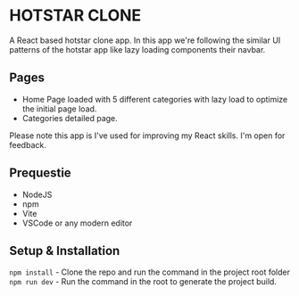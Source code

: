 # HOTSTAR CLONE

A React based hotstar clone app. In this app we're following the similar UI patterns of the hotstar app like lazy loading components their navbar.

## Pages
- Home Page loaded with 5 different categories with lazy load to optimize the initial page load.
- Categories detailed page.

Please note this app is I've used for improving my React skills. I'm open for feedback.

## Prequestie
- NodeJS
- npm
- Vite
- VSCode or any modern editor

## Setup & Installation
`npm install` - Clone the repo and run the command in the project root folder
`npm run dev` - Run the command in the root to generate the project build.

